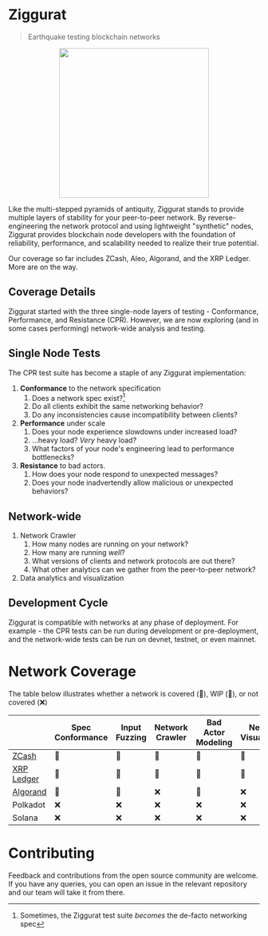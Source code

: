 # Ziggurat
> Earthquake testing blockchain networks

<p align="center">
    <img src="https://github.com/runziggurat/.github/blob/main/profile/assets/logo.png" height="300px">
</p>

Like the multi-stepped pyramids of antiquity, Ziggurat stands to provide multiple layers of stability for your peer-to-peer network. By reverse-engineering the network protocol and using lightweight "synthetic" nodes, Ziggurat provides blockchain node developers with the foundation of reliability, performance, and scalability needed to realize their true potential.

Our coverage so far includes ZCash, Aleo, Algorand, and the XRP Ledger. More are on the way.

## Coverage Details

Ziggurat started with the three single-node layers of testing - Conformance, Performance, and Resistance (CPR). However, we are now exploring (and in some cases performing) network-wide analysis and testing.

## Single Node Tests

The CPR test suite has become a staple of any Ziggurat implementation:

1. **Conformance** to the network specification
   1. Does a network spec exist?[^1]
   2. Do all clients exhibit the same networking behavior?
   3. Do any inconsistencies cause incompatibility between clients?
2. **Performance** under scale
   1. Does your node experience slowdowns under increased load?
   2. ...heavy load? _Very_ heavy load?
   3. What factors of your node's engineering lead to performance bottlenecks?
3. **Resistance** to bad actors.
   1. How does your node respond to unexpected messages?
   2. Does your node inadvertendly allow malicious or unexpected behaviors?

## Network-wide

1. Network Crawler
   1. How many nodes are running on your network?
   2. How many are running _well_?
   3. What versions of clients and network protocols are out there?
   4. What other analytics can we gather from the peer-to-peer network?
2. Data analytics and visualization
<!-- 2. Testnet Red-Teaming (coming soon!) -->
<!-- 2. DoS protection (coming soon!) -->

## Development Cycle

Ziggurat is compatible with networks at any phase of deployment. For example - the CPR tests can be run during development or pre-deployment, and the network-wide tests can be run on devnet, testnet, or even mainnet.

[^1]: Sometimes, the Ziggurat test suite _becomes_ the de-facto networking spec

# Network Coverage

The table below illustrates whether a network is covered (💚), WIP (🚧), or not covered (❌)

|  &nbsp;           | Spec Conformance | Input Fuzzing | Network Crawler | Bad Actor Modeling | Network Visualization | Performance Benchmarking |
|--------------------|------------------|---------|---------|--------------------------|---------------|--------------------------|
| [ZCash]            | 💚               | 💚     | 💚     | 💚                      | 💚           | 💚                      |
| [XRP Ledger]       | 🚧              | 🚧     | 🚧      | 🚧                      | 🚧           | 🚧                      |
| [Algorand]         | 🚧              | 🚧      | ❌      | 🚧                      | ❌            | 🚧                       |
| Polkadot           | ❌               | ❌      | ❌      | ❌                       | ❌            | ❌                       |
| Solana             | ❌               | ❌      | ❌      | ❌                       | ❌            | ❌                       |

[ZCash]: https://github.com/runziggurat/zcash
[XRP Ledger]: https://github.com/runziggurat/xrpl
[Algorand]: https://github.com/runziggurat/algorand

# Contributing

Feedback and contributions from the open source community are welcome. If you have any queries, you can open an issue in the relevant repository and our team will take it from there.
